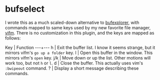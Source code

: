 # bufselect

I wrote this as a much scaled-down alternative to [bufexplorer](https://github.com/jlanzarotta/bufexplorer), with commands mapped to same keys used by my new favorite file manager, [vifm](http://vifm.info/). There is no customization in this plugin, and the keys are mapped as follows:

Key | Function
---+---
h | Exit the buffer list. I know it seems strange, but it mirrors vifm's `go up a folder` key.
l | Open this buffer in the window. This mirrors vifm's `open` key.
j/k | Move down or up the list. Other motions will work too, but not `h` or `l`.
d | Close the buffer. This actually uses vim's `:bwipeout` command.
? | Display a short message describing these commands.

